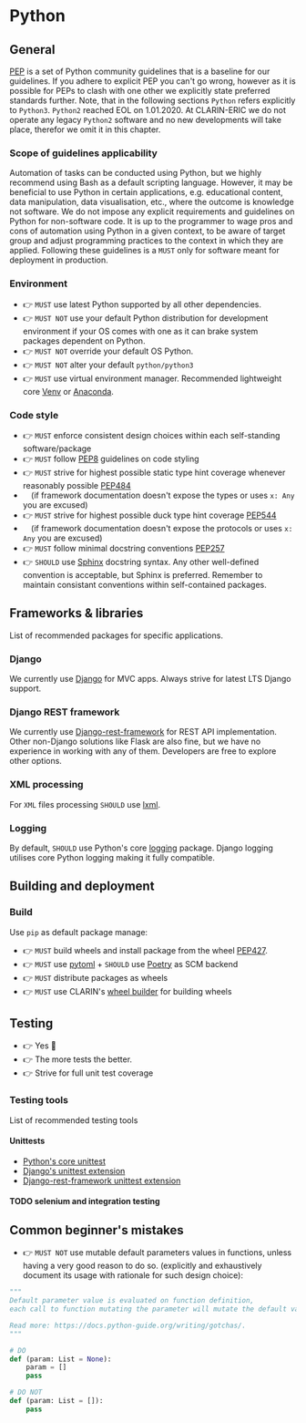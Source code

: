 # Python

## General

[PEP](https://www.python.org/dev/peps/) is a set of Python community guidelines that is a baseline for our guidelines. If you adhere to explicit PEP you can't go wrong, however as it is possible for PEPs to clash with one other we explicitly state preferred standards further. Note, that in the following sections `Python` refers explicitly to `Python3`. `Python2` reached EOL on 1.01.2020. At CLARIN-ERIC we do not operate any legacy `Python2` software and no new developments will take place, therefor we omit it in this chapter.

### Scope of guidelines applicability

Automation of tasks can be conducted using Python, but we highly recommend using Bash as a default scripting language. However, it may be beneficial to use Python in certain applications, e.g. educational content, data manipulation, data visualisation, etc., where the outcome is knowledge not software. We do not impose any explicit requirements and guidelines on Python for non-software code. It is up to the programmer to wage pros and cons of automation using Python in a given context, to be aware of target group and adjust programming practices to the context in which they are applied. Following these guidelines is a `MUST` only for software meant for deployment in production.

### Environment

* 👉 `MUST` use latest Python supported by all other dependencies.
* 👉 `MUST NOT` use your default Python distribution for development environment if your OS comes with one as it can brake system packages dependent on Python.
* 👉 `MUST NOT` override your default OS Python.
* 👉 `MUST NOT` alter your default `python/python3`
* 👉 `MUST` use virtual environment manager. Recommended lightweight core [Venv](https://docs.python.org/3/library/venv.html) or [Anaconda](https://www.anaconda.com/).

### Code style

* 👉 `MUST` enforce consistent design choices within each self-standing software/package
* 👉 `MUST` follow [PEP8](https://peps.python.org/pep-0008/) guidelines on code styling
* 👉 `MUST` strive for highest possible static type hint coverage whenever reasonably possible [PEP484](https://peps.python.org/pep-0484/)
* &emsp;(if framework documentation doesn't expose the types or uses `x: Any` you are excused)
* 👉 `MUST` strive for highest possible duck type hint coverage [PEP544](https://peps.python.org/pep-0544/)
* &emsp;(if framework documentation doesn't expose the protocols or uses `x: Any` you are excused)
* 👉 `MUST` follow minimal docstring conventions [PEP257](https://peps.python.org/pep-0257/)
* 👉 `SHOULD` use [Sphinx](https://sphinx-rtd-tutorial.readthedocs.io/en/latest/docstrings.html) docstring syntax. Any other well-defined convention is acceptable, but Sphinx is preferred. Remember to maintain consistant conventions within self-contained packages.

## Frameworks & libraries

List of recommended packages for specific applications.

### Django

We currently use [Django](https://docs.djangoproject.com/) for MVC apps. Always strive for latest LTS Django support.

### Django REST framework

We currently use [Django-rest-framework](https://www.django-rest-framework.org/) for REST API implementation. Other non-Django solutions like Flask are also fine, but we have no experience in working with any of them. Developers are free to explore other options.

### XML processing

For `XML` files processing `SHOULD` use [lxml](https://lxml.de/).

### Logging

By default, `SHOULD` use Python's core [logging](https://docs.python.org/3/library/logging.html) package. Django logging utilises core Python logging making it fully compatible.

## Building and deployment

### Build

Use `pip` as default package manage:

* 👉 `MUST` build wheels and install package from the wheel [PEP427](https://peps.python.org/pep-0427/).
* 👉 `MUST` use [pytoml](https://packaging.python.org/en/latest/guides/writing-pyproject-toml/) + `SHOULD` use [Poetry](https://python-poetry.org/docs/pyproject/) as SCM backend
* 👉 `MUST` distribute packages as wheels
* 👉 `MUST` use CLARIN's [wheel builder](https://gitlab.com/CLARIN-ERIC/docker-alpine-wheeler) for building wheels

## Testing

* 👉 Yes 🗿
* 👉 The more tests the better.
* 👉 Strive for full unit test coverage

### Testing tools

List of recommended testing tools

#### Unittests

* [Python's core unittest](https://docs.python.org/3/library/unittest.html)
* [Django's unittest extension](https://docs.djangoproject.com/en/4.2/topics/testing/overview/)
* [Django-rest-framework unittest extension](https://www.django-rest-framework.org/api-guide/testing/)

#### TODO selenium and integration testing

## Common beginner's mistakes

* 👉 `MUST NOT` use mutable default parameters values in functions, unless having a very good reason to do so. (explicitly and exhaustively document its usage with rationale for such design choice):

```Python
"""
Default parameter value is evaluated on function definition,
each call to function mutating the parameter will mutate the default value.

Read more: https://docs.python-guide.org/writing/gotchas/.
"""

# DO
def (param: List = None):
    param = []
    pass

# DO NOT
def (param: List = []):
    pass
```
